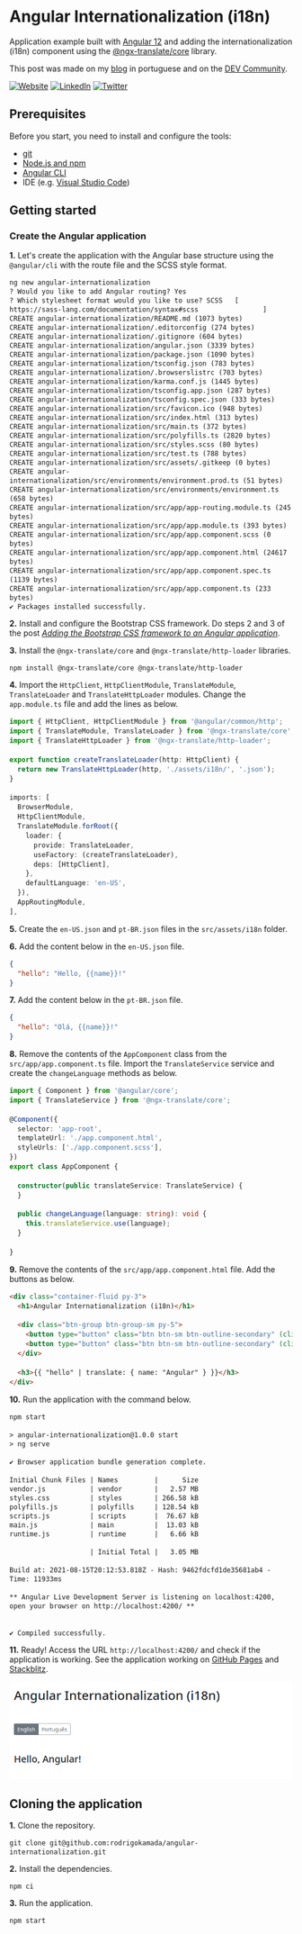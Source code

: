 # Angular Internationalization (i18n)


Application example built with [Angular 12](https://angular.io/) and adding the internationalization (i18n) component using the [@ngx-translate/core](https://www.npmjs.com/package/@ngx-translate/core) library.

This post was made on my [blog](https://rodrigo.kamada.com.br/blog/adicionando-o-componente-de-internacionalizacao-i18n-em-uma-aplicacao-angular) in portuguese and on the [DEV Community](https://dev.to/rodrigokamada/adding-the-internationalization-i18n-component-to-an-angular-application-4pac).



[![Website](https://shields.braskam.com/v1/shields?name=website&format=rectangle&size=small)](https://rodrigo.kamada.com.br)
[![LinkedIn](https://shields.braskam.com/v1/shields?name=linkedin&format=rectangle&size=small)](https://www.linkedin.com/in/rodrigokamada)
[![Twitter](https://shields.braskam.com/v1/shields?name=twitter&format=rectangle&size=small&socialAccount=rodrigokamada)](https://twitter.com/rodrigokamada)



## Prerequisites


Before you start, you need to install and configure the tools:

* [git](https://git-scm.com/)
* [Node.js and npm](https://nodejs.org/)
* [Angular CLI](https://angular.io/cli)
* IDE (e.g. [Visual Studio Code](https://code.visualstudio.com/))



## Getting started


### Create the Angular application


**1.** Let's create the application with the Angular base structure using the `@angular/cli` with the route file and the SCSS style format.

```shell
ng new angular-internationalization
? Would you like to add Angular routing? Yes
? Which stylesheet format would you like to use? SCSS   [ https://sass-lang.com/documentation/syntax#scss                ]
CREATE angular-internationalization/README.md (1073 bytes)
CREATE angular-internationalization/.editorconfig (274 bytes)
CREATE angular-internationalization/.gitignore (604 bytes)
CREATE angular-internationalization/angular.json (3339 bytes)
CREATE angular-internationalization/package.json (1090 bytes)
CREATE angular-internationalization/tsconfig.json (783 bytes)
CREATE angular-internationalization/.browserslistrc (703 bytes)
CREATE angular-internationalization/karma.conf.js (1445 bytes)
CREATE angular-internationalization/tsconfig.app.json (287 bytes)
CREATE angular-internationalization/tsconfig.spec.json (333 bytes)
CREATE angular-internationalization/src/favicon.ico (948 bytes)
CREATE angular-internationalization/src/index.html (313 bytes)
CREATE angular-internationalization/src/main.ts (372 bytes)
CREATE angular-internationalization/src/polyfills.ts (2820 bytes)
CREATE angular-internationalization/src/styles.scss (80 bytes)
CREATE angular-internationalization/src/test.ts (788 bytes)
CREATE angular-internationalization/src/assets/.gitkeep (0 bytes)
CREATE angular-internationalization/src/environments/environment.prod.ts (51 bytes)
CREATE angular-internationalization/src/environments/environment.ts (658 bytes)
CREATE angular-internationalization/src/app/app-routing.module.ts (245 bytes)
CREATE angular-internationalization/src/app/app.module.ts (393 bytes)
CREATE angular-internationalization/src/app/app.component.scss (0 bytes)
CREATE angular-internationalization/src/app/app.component.html (24617 bytes)
CREATE angular-internationalization/src/app/app.component.spec.ts (1139 bytes)
CREATE angular-internationalization/src/app/app.component.ts (233 bytes)
✔ Packages installed successfully.
```

**2.** Install and configure the Bootstrap CSS framework. Do steps 2 and 3 of the post *[Adding the Bootstrap CSS framework to an Angular application](https://dev.to/rodrigokamada/adding-the-bootstrap-css-framework-to-an-angular-application-2k40)*.

**3.** Install the `@ngx-translate/core` and `@ngx-translate/http-loader` libraries.

```shell
npm install @ngx-translate/core @ngx-translate/http-loader
```

**4.** Import the `HttpClient`, `HttpClientModule`, `TranslateModule`, `TranslateLoader` and `TranslateHttpLoader` modules. Change the `app.module.ts` file and add the lines as below.

```typescript
import { HttpClient, HttpClientModule } from '@angular/common/http';
import { TranslateModule, TranslateLoader } from '@ngx-translate/core';
import { TranslateHttpLoader } from '@ngx-translate/http-loader';

export function createTranslateLoader(http: HttpClient) {
  return new TranslateHttpLoader(http, './assets/i18n/', '.json');
}

imports: [
  BrowserModule,
  HttpClientModule,
  TranslateModule.forRoot({
    loader: {
      provide: TranslateLoader,
      useFactory: (createTranslateLoader),
      deps: [HttpClient],
    },
    defaultLanguage: 'en-US',
  }),
  AppRoutingModule,
],
```

**5.** Create the `en-US.json` and `pt-BR.json` files in the `src/assets/i18n` folder.

**6.** Add the content below in the `en-US.json` file.

```json
{
  "hello": "Hello, {{name}}!"
}
```

**7.** Add the content below in the `pt-BR.json` file.

```json
{
  "hello": "Olá, {{name}}!"
}
```

**8.** Remove the contents of the `AppComponent` class from the `src/app/app.component.ts` file. Import the `TranslateService` service and create the `changeLanguage` methods as below.

```typescript
import { Component } from '@angular/core';
import { TranslateService } from '@ngx-translate/core';

@Component({
  selector: 'app-root',
  templateUrl: './app.component.html',
  styleUrls: ['./app.component.scss'],
})
export class AppComponent {

  constructor(public translateService: TranslateService) {
  }

  public changeLanguage(language: string): void {
    this.translateService.use(language);
  }

}
```

**9.** Remove the contents of the `src/app/app.component.html` file. Add the buttons as below.

```html
<div class="container-fluid py-3">
  <h1>Angular Internationalization (i18n)</h1>

  <div class="btn-group btn-group-sm py-5">
    <button type="button" class="btn btn-sm btn-outline-secondary" (click)="changeLanguage('en-US')" [class.active]="translateService.currentLang !== 'pt-BR'">English</button>
    <button type="button" class="btn btn-sm btn-outline-secondary" (click)="changeLanguage('pt-BR')" [class.active]="translateService.currentLang === 'pt-BR'">Português</button>
  </div>

  <h3>{{ "hello" | translate: { name: "Angular" } }}</h3>
</div>
```

**10.** Run the application with the command below.

```shell
npm start

> angular-internationalization@1.0.0 start
> ng serve

✔ Browser application bundle generation complete.

Initial Chunk Files | Names         |      Size
vendor.js           | vendor        |   2.57 MB
styles.css          | styles        | 266.58 kB
polyfills.js        | polyfills     | 128.54 kB
scripts.js          | scripts       |  76.67 kB
main.js             | main          |  13.03 kB
runtime.js          | runtime       |   6.66 kB

                    | Initial Total |   3.05 MB

Build at: 2021-08-15T20:12:53.818Z - Hash: 9462fdcfd1de35681ab4 - Time: 11933ms

** Angular Live Development Server is listening on localhost:4200, open your browser on http://localhost:4200/ **


✔ Compiled successfully.
```

**11.** Ready! Access the URL `http://localhost:4200/` and check if the application is working. See the application working on [GitHub Pages](https://rodrigokamada.github.io/angular-internationalization/) and [Stackblitz](https://stackblitz.com/edit/angular12-internationalization).

![Angular Internationalization](docs/images/angular-internationalization.png)



## Cloning the application

**1.** Clone the repository.

```shell
git clone git@github.com:rodrigokamada/angular-internationalization.git
```

**2.** Install the dependencies.

```shell
npm ci
```

**3.** Run the application.

```shell
npm start
```

